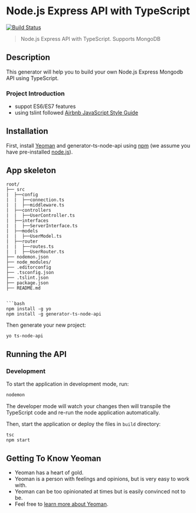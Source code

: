 # Node.js Express API with TypeScript
[![Build Status](https://travis-ci.org/caiobsouza/ts-node-api.svg?branch=master)](https://travis-ci.org/caiobsouza/ts-node-api)
> Node.js Express API with TypeScript. Supports MongoDB

## Description
This generator will help you to build your own Node.js Express Mongodb API using TypeScript.

### Project Introduction
- suppot ES6/ES7 features
- using tslint followed [Airbnb JavaScript Style Guide](https://github.com/airbnb/javascript)

## Installation

First, install [Yeoman](http://yeoman.io) and generator-ts-node-api using [npm](https://www.npmjs.com/) (we assume you have pre-installed [node.js](https://nodejs.org/)).

## App skeleton
```
root/
├── src
|  ├──config
|  |  ├──connection.ts
|  |  ├──middleware.ts
|  ├──controllers
|  |  ├──UserController.ts
|  ├──interfaces
|  |  ├──ServerInterface.ts
|  ├──models
|  |  ├──UserModel.ts
|  ├──router
|  |  ├──routes.ts
|  |  ├──UserRouter.ts
├── nodemon.json
├── node_modules/
├── .editorconfig
├── .tsconfig.json
├── .tslint.json
├── package.json
├── README.md
```
```

```bash
npm install -g yo
npm install -g generator-ts-node-api
```

Then generate your new project:

```bash
yo ts-node-api
```

## Running the API
### Development
To start the application in development mode, run:

```bash
nodemon
```
The developer mode will watch your changes then will transpile the TypeScript code and re-run the node application automatically.

Then, start the application or deploy the files in `build` directory:
```
tsc
npm start
```

## Getting To Know Yeoman

 * Yeoman has a heart of gold.
 * Yeoman is a person with feelings and opinions, but is very easy to work with.
 * Yeoman can be too opinionated at times but is easily convinced not to be.
 * Feel free to [learn more about Yeoman](http://yeoman.io/).

[travis-image]: https://travis-ci.org/caiobsouza/generator-ts-node-api.svg?branch=master
[travis-url]: https://travis-ci.org/caiobsouza/generator-ts-node-api
